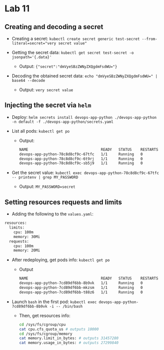 # Lab 11

## Creating and decoding a secret

- Creating a secret: `kubectl create secret generic test-secret --from-literal=secret="very secret value"`

- Getting the secret data: `kubectl get secret test-secret -o jsonpath='{.data}'`
  - Output: `{"secret":"dmVyeSBzZWNyZXQgdmFsdWU="}`

- Decoding the obtained secret data: `echo "dmVyeSBzZWNyZXQgdmFsdWU=" | base64 --decode`
  - Output: `very secret value`

## Injecting the secret via `helm`

- Deploy: `helm secrets install devops-app-python ./devops-app-python -n default -f ./devops-app-python/secrets.yaml`

- List all pods: `kubectl get po`
  - Output:

    ```sh
    NAME                                 READY   STATUS    RESTARTS   AGE
    devops-app-python-78c8d8cf9c-67tfc   1/1     Running   0          72s
    devops-app-python-78c8d8cf9c-6t9rj   1/1     Running   0          72s
    devops-app-python-78c8d8cf9c-sb5j9   1/1     Running   0          72s
    ```

- Get the secret value: `kubectl exec devops-app-python-78c8d8cf9c-67tfc -- printenv | grep MY_PASSWORD`
  - Output: `MY_PASSWORD=secret`

## Setting resources requests and limits

- Adding the following to the `values.yaml`:

```sh
resources:
  limits:
    cpu: 100m
    memory: 30Mi
  requests:
    cpu: 100m
    memory: 20Mi
```

- After redeploying, get pods info: `kubectl get po`
  - Output

    ```sh
    NAME                                 READY   STATUS    RESTARTS   AGE
    devops-app-python-7cd89df6bb-8b9vk   1/1     Running   0          3m56s
    devops-app-python-7cd89df6bb-mkzsm   1/1     Running   0          3m56s
    devops-app-python-7cd89df6bb-t88z6   1/1     Running   0          3m56s
    ```

- Launch `bash` in the first pod: `kubectl exec devops-app-python-7cd89df6bb-8b9vk -i -- /bin/bash`
  - Then, get resources info:

    ```sh
    cd /sys/fs/cgroup/cpu
    cat cpu.cfs_quota_us # outputs 10000
    cd /sys/fs/cgroup/memory
    cat memory.limit_in_bytes: # outputs 31457280
    cat memory.usage_in_bytes: # outputs 27299840
    ```
